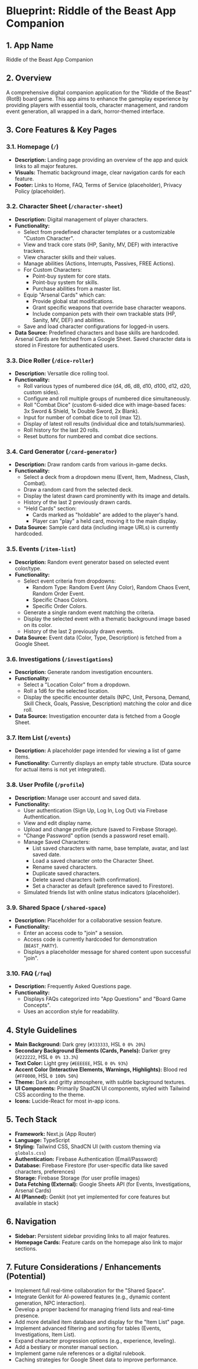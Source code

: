 
# Blueprint: Riddle of the Beast App Companion

## 1. App Name
Riddle of the Beast App Companion

## 2. Overview
A comprehensive digital companion application for the "Riddle of the Beast" (RotB) board game. This app aims to enhance the gameplay experience by providing players with essential tools, character management, and random event generation, all wrapped in a dark, horror-themed interface.

## 3. Core Features & Key Pages

### 3.1. Homepage (`/`)
- **Description:** Landing page providing an overview of the app and quick links to all major features.
- **Visuals:** Thematic background image, clear navigation cards for each feature.
- **Footer:** Links to Home, FAQ, Terms of Service (placeholder), Privacy Policy (placeholder).

### 3.2. Character Sheet (`/character-sheet`)
- **Description:** Digital management of player characters.
- **Functionality:**
    - Select from predefined character templates or a customizable "Custom Character".
    - View and track core stats (HP, Sanity, MV, DEF) with interactive trackers.
    - View character skills and their values.
    - Manage abilities (Actions, Interrupts, Passives, FREE Actions).
    - For Custom Characters:
        - Point-buy system for core stats.
        - Point-buy system for skills.
        - Purchase abilities from a master list.
    - Equip "Arsenal Cards" which can:
        - Provide global stat modifications.
        - Grant specific weapons that override base character weapons.
        - Include companion pets with their own trackable stats (HP, Sanity, MV, DEF) and abilities.
    - Save and load character configurations for logged-in users.
- **Data Source:** Predefined characters and base skills are hardcoded. Arsenal Cards are fetched from a Google Sheet. Saved character data is stored in Firestore for authenticated users.

### 3.3. Dice Roller (`/dice-roller`)
- **Description:** Versatile dice rolling tool.
- **Functionality:**
    - Roll various types of numbered dice (d4, d6, d8, d10, d100, d12, d20, custom sides).
    - Configure and roll multiple groups of numbered dice simultaneously.
    - Roll "Combat Dice" (custom 6-sided dice with image-based faces: 3x Sword & Shield, 1x Double Sword, 2x Blank).
    - Input for number of combat dice to roll (max 12).
    - Display of latest roll results (individual dice and totals/summaries).
    - Roll history for the last 20 rolls.
    - Reset buttons for numbered and combat dice sections.

### 3.4. Card Generator (`/card-generator`)
- **Description:** Draw random cards from various in-game decks.
- **Functionality:**
    - Select a deck from a dropdown menu (Event, Item, Madness, Clash, Combat).
    - Draw a random card from the selected deck.
    - Display the latest drawn card prominently with its image and details.
    - History of the last 2 previously drawn cards.
    - "Held Cards" section:
        - Cards marked as "holdable" are added to the player's hand.
        - Player can "play" a held card, moving it to the main display.
- **Data Source:** Sample card data (including image URLs) is currently hardcoded.

### 3.5. Events (`/item-list`)
- **Description:** Random event generator based on selected event color/type.
- **Functionality:**
    - Select event criteria from dropdowns:
        - Random Type: Random Event (Any Color), Random Chaos Event, Random Order Event.
        - Specific Chaos Colors.
        - Specific Order Colors.
    - Generate a single random event matching the criteria.
    - Display the selected event with a thematic background image based on its color.
    - History of the last 2 previously drawn events.
- **Data Source:** Event data (Color, Type, Description) is fetched from a Google Sheet.

### 3.6. Investigations (`/investigations`)
- **Description:** Generate random investigation encounters.
- **Functionality:**
    - Select a "Location Color" from a dropdown.
    - Roll a 1d6 for the selected location.
    - Display the specific encounter details (NPC, Unit, Persona, Demand, Skill Check, Goals, Passive, Description) matching the color and dice roll.
- **Data Source:** Investigation encounter data is fetched from a Google Sheet.

### 3.7. Item List (`/events`)
- **Description:** A placeholder page intended for viewing a list of game items.
- **Functionality:** Currently displays an empty table structure. (Data source for actual items is not yet integrated).

### 3.8. User Profile (`/profile`)
- **Description:** Manage user account and saved data.
- **Functionality:**
    - User authentication (Sign Up, Log In, Log Out) via Firebase Authentication.
    - View and edit display name.
    - Upload and change profile picture (saved to Firebase Storage).
    - "Change Password" option (sends a password reset email).
    - Manage Saved Characters:
        - List saved characters with name, base template, avatar, and last saved date.
        - Load a saved character onto the Character Sheet.
        - Rename saved characters.
        - Duplicate saved characters.
        - Delete saved characters (with confirmation).
        - Set a character as default (preference saved to Firestore).
    - Simulated friends list with online status indicators (placeholder).

### 3.9. Shared Space (`/shared-space`)
- **Description:** Placeholder for a collaborative session feature.
- **Functionality:**
    - Enter an access code to "join" a session.
    - Access code is currently hardcoded for demonstration (`BEAST_PARTY`).
    - Displays a placeholder message for shared content upon successful "join".

### 3.10. FAQ (`/faq`)
- **Description:** Frequently Asked Questions page.
- **Functionality:**
    - Displays FAQs categorized into "App Questions" and "Board Game Concepts".
    - Uses an accordion style for readability.

## 4. Style Guidelines
- **Main Background:** Dark grey (`#333333`, HSL `0 0% 20%`)
- **Secondary Background Elements (Cards, Panels):** Darker grey (`#222222`, HSL `0 0% 13.3%`)
- **Text Color:** Light grey (`#EEEEEE`, HSL `0 0% 93%`)
- **Accent Color (Interactive Elements, Warnings, Highlights):** Blood red (`#FF0000`, HSL `0 100% 50%`)
- **Theme:** Dark and gritty atmosphere, with subtle background textures.
- **UI Components:** Primarily ShadCN UI components, styled with Tailwind CSS according to the theme.
- **Icons:** Lucide-React for most in-app icons.

## 5. Tech Stack
- **Framework:** Next.js (App Router)
- **Language:** TypeScript
- **Styling:** Tailwind CSS, ShadCN UI (with custom theming via `globals.css`)
- **Authentication:** Firebase Authentication (Email/Password)
- **Database:** Firebase Firestore (for user-specific data like saved characters, preferences)
- **Storage:** Firebase Storage (for user profile images)
- **Data Fetching (External):** Google Sheets API (for Events, Investigations, Arsenal Cards)
- **AI (Planned):** Genkit (not yet implemented for core features but available in stack)

## 6. Navigation
- **Sidebar:** Persistent sidebar providing links to all major features.
- **Homepage Cards:** Feature cards on the homepage also link to major sections.

## 7. Future Considerations / Enhancements (Potential)
- Implement full real-time collaboration for the "Shared Space".
- Integrate Genkit for AI-powered features (e.g., dynamic content generation, NPC interaction).
- Develop a proper backend for managing friend lists and real-time presence.
- Add more detailed item database and display for the "Item List" page.
- Implement advanced filtering and sorting for tables (Events, Investigations, Item List).
- Expand character progression options (e.g., experience, leveling).
- Add a bestiary or monster manual section.
- Implement game rule references or a digital rulebook.
- Caching strategies for Google Sheet data to improve performance.
```